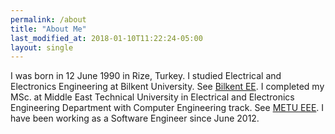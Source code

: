 ```yaml
---
permalink: /about
title: "About Me"
last_modified_at: 2018-01-10T11:22:24-05:00
layout: single
---
```


I was born in 12 June 1990 in Rize, Turkey. I studied Electrical and Electronics Engineering at
Bilkent University. See [Bilkent EE](http://www.ee.bilkent.edu.tr/tr/).
I completed my MSc. at Middle East Technical University in Electrical and Electronics Engineering
Department with Computer Engineering track.  See [METU EEE](https://eee2.metu.edu.tr/tr).
I have been working as a Software Engineer since June 2012. 